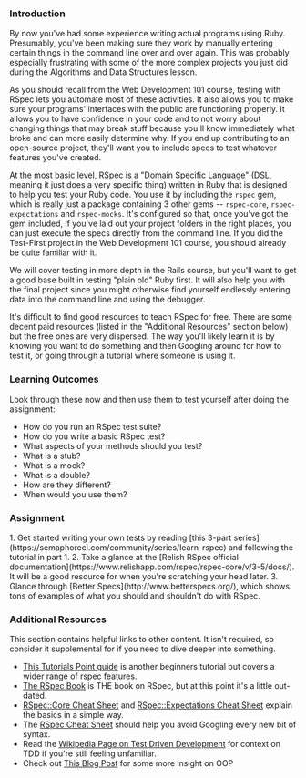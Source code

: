 ### Introduction

By now you've had some experience writing actual programs using Ruby.  Presumably, you've been making sure they work by manually entering certain things in the command line over and over again.  This was probably especially frustrating with some of the more complex projects you just did during the Algorithms and Data Structures lesson.  

As you should recall from the Web Development 101 course, testing with RSpec lets you automate most of these activities.  It also allows you to make sure your programs' interfaces with the public are functioning properly.  It allows you to have confidence in your code and to not worry about changing things that may break stuff because you'll know immediately what broke and can more easily determine why.  If you end up contributing to an open-source project, they'll want you to include specs to test whatever features you've created.

At the most basic level, RSpec is a "Domain Specific Language" (DSL, meaning it just does a very specific thing) written in Ruby that is designed to help you test your Ruby code.  You use it by including the `rspec` gem, which is really just a package containing 3 other gems -- `rspec-core`, `rspec-expectations` and `rspec-mocks`.  It's configured so that, once you've got the gem included, if you've laid out your project folders in the right places, you can just execute the specs directly from the command line.  If you did the Test-First project in the Web Development 101 course, you should already be quite familiar with it.

We will cover testing in more depth in the Rails course, but you'll want to get a good base built in testing "plain old" Ruby first.  It will also help you with the final project since you might otherwise find yourself endlessly entering data into the command line and using the debugger.

It's difficult to find good resources to teach RSpec for free.  There are some decent paid resources (listed in the "Additional Resources" section below) but the free ones are very dispersed.  The way you'll likely learn it is by knowing you want to do something and then Googling around for how to test it, or going through a tutorial where someone is using it.

### Learning Outcomes
Look through these now and then use them to test yourself after doing the assignment:

* How do you run an RSpec test suite?
* How do you write a basic RSpec test?
* What aspects of your methods should you test?
* What is a stub?
* What is a mock?
* What is a double?
* How are they different?
* When would you use them?

### Assignment

<div class="lesson-content__panel" markdown="1">
  1. Get started writing your own tests by reading [this 3-part series](https://semaphoreci.com/community/series/learn-rspec) and following the tutorial in part 1.
  2. Take a glance at the [Relish RSpec official documentation](https://www.relishapp.com/rspec/rspec-core/v/3-5/docs/).  It will be a good resource for when you're scratching your head later.
  3. Glance through [Better Specs](http://www.betterspecs.org/), which shows tons of examples of what you should and shouldn't do with RSpec.
</div>

### Additional Resources
This section contains helpful links to other content. It isn't required, so consider it supplemental for if you need to dive deeper into something.

* [This Tutorials Point guide](https://www.tutorialspoint.com/rspec/index.htm) is another beginners tutorial but covers a wider range of rspec features.
* [The RSpec Book](http://www.amazon.com/The-RSpec-Book-Behaviour-Development/dp/1934356379) is THE book on RSpec, but at this point it's a little out-dated.
* [RSpec::Core Cheat Sheet](http://www.rubypigeon.com/posts/rspec-core-cheat-sheet/) and [RSpec::Expectations Cheat Sheet](http://www.rubypigeon.com/posts/rspec-expectations-cheat-sheet/) explain the basics in a simple way.
* The [RSpec Cheat Sheet](http://www.anchor.com.au/wp-content/uploads/rspec_cheatsheet_attributed.pdf) should help you avoid Googling every new bit of syntax.
* Read the [Wikipedia Page on Test Driven Development](http://en.wikipedia.org/wiki/Test-driven_development) for context on TDD if you're still feeling unfamiliar.
* Check out [This Blog Post](https://8thlight.com/blog/uncle-bob/2013/05/27/TheTransformationPriorityPremise.html) for some more insight on OOP
